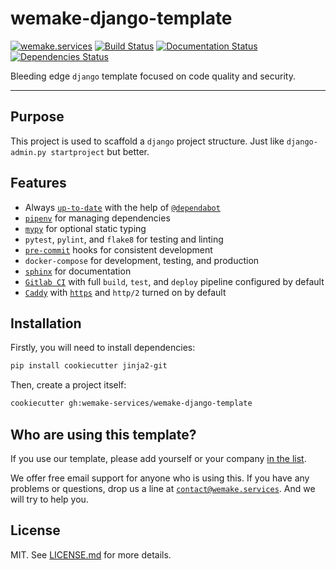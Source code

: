 # wemake-django-template

[![wemake.services](https://img.shields.io/badge/style-wemake.services-green.svg?label=&logo=data%3Aimage%2Fpng%3Bbase64%2CiVBORw0KGgoAAAANSUhEUgAAABAAAAAQCAMAAAAoLQ9TAAAABGdBTUEAALGPC%2FxhBQAAAAFzUkdCAK7OHOkAAAAbUExURQAAAAAAAAAAAAAAAAAAAAAAAAAAAAAAAP%2F%2F%2F5TvxDIAAAAIdFJOUwAjRA8xXANAL%2Bv0SAAAADNJREFUGNNjYCAIOJjRBdBFWMkVQeGzcHAwksJnAPPZGOGAASzPzAEHEGVsLExQwE7YswCb7AFZSF3bbAAAAABJRU5ErkJggg%3D%3D)](http://wemake.services) [![Build Status](https://travis-ci.org/wemake-services/wemake-django-template.svg?branch=master)](https://travis-ci.org/wemake-services/wemake-django-template) [![Documentation Status](https://readthedocs.org/projects/wemake-django-template/badge/?version=latest)](http://wemake-django-template.readthedocs.io/en/latest/?badge=latest) [![Dependencies Status](https://img.shields.io/badge/dependencies-up%20to%20date-brightgreen.svg)](https://github.com/wemake-services/wemake-django-template/pulls?utf8=%E2%9C%93&q=is%3Apr%20author%3Aapp%2Fdependabot)


Bleeding edge `django` template focused on code quality and security.

---

## Purpose

This project is used to scaffold a `django` project structure. Just like `django-admin.py startproject` but better.


## Features

- Always [`up-to-date`](https://github.com/wemake-services/wemake-django-template/pulls?utf8=%E2%9C%93&q=is%3Apr%20author%3Aapp%2Fdependabot) with the help of [`@dependabot`](https://dependabot.com/)
- [`pipenv`](https://docs.pipenv.org/) for managing dependencies
- [`mypy`](https://mypy.readthedocs.io) for optional static typing
- `pytest`, `pylint`, and `flake8` for testing and linting
- [`pre-commit`](https://pre-commit.com/) hooks for consistent development
- `docker-compose` for development, testing, and production
- [`sphinx`](http://www.sphinx-doc.org/en/master/) for documentation
- [`Gitlab CI`](https://about.gitlab.com/gitlab-ci/) with full `build`, `test`, and `deploy` pipeline configured by default
- [`Caddy`](https://caddyserver.com/) with [`https`](https://caddyserver.com/docs/automatic-https) and `http/2` turned on by default


## Installation

Firstly, you will need to install dependencies:

```bash
pip install cookiecutter jinja2-git
```

Then, create a project itself:

```bash
cookiecutter gh:wemake-services/wemake-django-template
```


## Who are using this template?

If you use our template, please add yourself or your company [in the list](https://github.com/wemake-services/wemake-django-template/wiki/Who-is-using-this-template).

We offer free email support for anyone who is using this.
If you have any problems or questions, drop us a line at [`contact@wemake.services`](mailto:contact@wemake.services).
And we will try to help you.


## License

MIT. See [LICENSE.md](https://github.com/wemake-services/wemake-django-template/blob/master/LICENSE.md) for more details.
